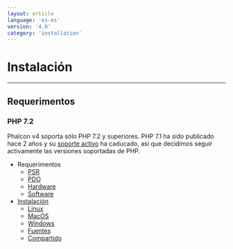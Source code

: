 ```yaml
---
layout: article
language: 'es-es'
version: '4.0'
category: 'installation'
---
```

# Instalación

* * *

<a name='requirements'></a>

## Requerimentos

### PHP 7.2

Phalcon v4 soporta sólo PHP 7.2 y superiores. PHP 7.1 ha sido publicado hace 2 años y su [soporte activo](https://secure.php.net/supported-versions.php) ha caducado, así que decidimos seguir activamente las versiones soportadas de PHP.

* Requerimentos 
    * [PSR](installation-requirements-psr)
    * [PDO](installation-requirements-pdo)
    * [Hardware](installation-requirements-hardware)
    * [Software](installation-requirements-software)
* [Instalación](installation-platforms) 
    * [Linux](installation-linux)
    * [MacOS](installation-macos)
    * [Windows](installation-windows)
    * [Fuentes](installation-sources)
    * [Compartido](installation-shared)